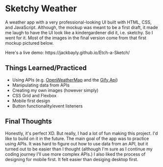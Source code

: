 # Sketchy Weather
<p>A weather app with a very professional-looking UI built with HTML, CSS, and JavaScript. Although, the mockup was meant to be a first draft, it made me laugh to have the UI look like a kindergardener did it, i.e. sketchy. So I went for it. Most of the images in the final version come from that first mockup pictured below.</p>
<p>Here's a live demo: https://jackbayly.github.io/Etch-a-Sketch/ </p>
<h2>Things Learned/Practiced</h2>
<ul>
  <li>Using APIs (e.g. <a href="https://openweathermap.org/">OpenWeatherMap</a> and the <a href="https://developers.giphy.com/">Gify Api</a>)</li>
  <li>Manipulating data from APIs</li>
  <li>Creating my own images (however simply)</li>
  <li>CSS Grid and Flexbox</li>
  <li>Mobile first design</li>
  <li>Button functionality/event listeners</li>
  </ul>
  <h2>Final Thoughts</h2>
  <p>Honestly, it's perfect XD. But really, I had a lot of fun making this project. I'd like to build on it in the future. The main goal of the app was to practice using APIs. It was hard to figure out how to use data from an API, but it turned out to be easier than I thought (although I'm sure as I continue my coding journey I'll use more complex APIs.) I also liked the process of designing for mobile first. It felt easier than desiging desktop first.       </p>
